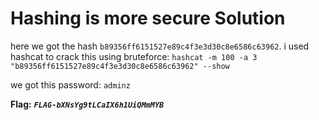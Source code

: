 # Hashing is more secure Solution

here we got the hash `b89356ff6151527e89c4f3e3d30c8e6586c63962`.
i used hashcat to crack this using bruteforce:
`hashcat -m 100 -a 3 "b89356ff6151527e89c4f3e3d30c8e6586c63962" --show`

we got this password: `adminz`

**Flag:** ***`FLAG-bXNsYg9tLCaIX6h1UiQMmMYB`***
